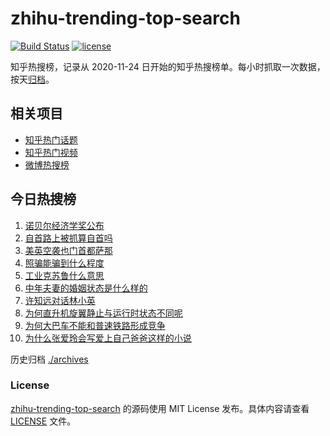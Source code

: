 # zhihu-trending-top-search

[![Build Status](https://github.com/justjavac/zhihu-trending-top-search/workflows/ci/badge.svg?branch=main)](https://github.com/justjavac/zhihu-trending-top-search/actions)
[![license](https://img.shields.io/github/license/justjavac/zhihu-trending-top-search)](https://github.com/justjavac/zhihu-trending-top-search/blob/main/LICENSE)

知乎热搜榜，记录从 2020-11-24 日开始的知乎热搜榜单。每小时抓取一次数据，按天[归档](./archives)。

## 相关项目

- [知乎热门话题](https://github.com/justjavac/zhihu-trending-hot-questions)
- [知乎热门视频](https://github.com/justjavac/zhihu-trending-hot-video)
- [微博热搜榜](https://github.com/justjavac/weibo-trending-hot-search)

## 今日热搜榜

<!-- BEGIN -->
<!-- 最后更新时间 Fri Oct 18 2024 11:20:34 GMT+0800 (China Standard Time) -->

1. [诺贝尔经济学奖公布](https://www.zhihu.com/search?q=%E8%AF%BA%E8%B4%9D%E5%B0%94%E7%BB%8F%E6%B5%8E%E5%AD%A6%E5%A5%96%E5%85%AC%E5%B8%83)
1. [自首路上被抓算自首吗](https://www.zhihu.com/search?q=%E8%87%AA%E9%A6%96%E8%B7%AF%E4%B8%8A%E8%A2%AB%E6%8A%93%E7%AE%97%E8%87%AA%E9%A6%96%E5%90%97)
1. [美英空袭也门首都萨那](https://www.zhihu.com/search?q=%E7%BE%8E%E8%8B%B1%E7%A9%BA%E8%A2%AD%E4%B9%9F%E9%97%A8%E9%A6%96%E9%83%BD%E8%90%A8%E9%82%A3)
1. [照骗能骗到什么程度](https://www.zhihu.com/search?q=%E7%85%A7%E9%AA%97%E8%83%BD%E9%AA%97%E5%88%B0%E4%BB%80%E4%B9%88%E7%A8%8B%E5%BA%A6)
1. [工业克苏鲁什么意思](https://www.zhihu.com/search?q=%E5%B7%A5%E4%B8%9A%E5%85%8B%E8%8B%8F%E9%B2%81%E4%BB%80%E4%B9%88%E6%84%8F%E6%80%9D)
1. [中年夫妻的婚姻状态是什么样的](https://www.zhihu.com/search?q=%E4%B8%AD%E5%B9%B4%E5%A4%AB%E5%A6%BB%E7%9A%84%E5%A9%9A%E5%A7%BB%E7%8A%B6%E6%80%81%E6%98%AF%E4%BB%80%E4%B9%88%E6%A0%B7%E7%9A%84)
1. [许知远对话林小英](https://www.zhihu.com/search?q=%E8%AE%B8%E7%9F%A5%E8%BF%9C%E5%AF%B9%E8%AF%9D%E6%9E%97%E5%B0%8F%E8%8B%B1)
1. [为何直升机旋翼静止与运行时状态不同呢](https://www.zhihu.com/search?q=%E4%B8%BA%E4%BD%95%E7%9B%B4%E5%8D%87%E6%9C%BA%E6%97%8B%E7%BF%BC%E9%9D%99%E6%AD%A2%E4%B8%8E%E8%BF%90%E8%A1%8C%E6%97%B6%E7%8A%B6%E6%80%81%E4%B8%8D%E5%90%8C%E5%91%A2)
1. [为何大巴车不能和普速铁路形成竞争](https://www.zhihu.com/search?q=%E4%B8%BA%E4%BD%95%E5%A4%A7%E5%B7%B4%E8%BD%A6%E4%B8%8D%E8%83%BD%E5%92%8C%E6%99%AE%E9%80%9F%E9%93%81%E8%B7%AF%E5%BD%A2%E6%88%90%E7%AB%9E%E4%BA%89)
1. [为什么张爱玲会写爱上自己爸爸这样的小说](https://www.zhihu.com/search?q=%E4%B8%BA%E4%BB%80%E4%B9%88%E5%BC%A0%E7%88%B1%E7%8E%B2%E4%BC%9A%E5%86%99%E7%88%B1%E4%B8%8A%E8%87%AA%E5%B7%B1%E7%88%B8%E7%88%B8%E8%BF%99%E6%A0%B7%E7%9A%84%E5%B0%8F%E8%AF%B4)

<!-- END -->

历史归档 [./archives](./archives)

### License

[zhihu-trending-top-search](https://github.com/justjavac/zhihu-trending-top-search) 的源码使用 MIT License
发布。具体内容请查看 [LICENSE](./LICENSE) 文件。
